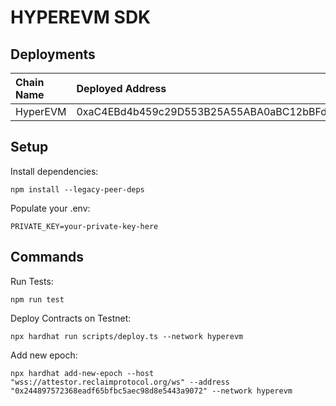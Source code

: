 # HYPEREVM SDK

## Deployments

| Chain Name | Deployed Address | Explorer Link |
|:-----------|:-----------------|:--------------|
| HyperEVM | 0xaC4EBd4b459c29D553B25A55ABA0aBC12bBFd6f5 | https://purrsec.com/address/0xaC4EBd4b459c29D553B25A55ABA0aBC12bBFd6f5/contract |

## Setup

Install dependencies:

```
npm install --legacy-peer-deps
```

Populate your .env:

```
PRIVATE_KEY=your-private-key-here
```

## Commands

Run Tests:

```
npm run test
```

Deploy Contracts on Testnet:

```
npx hardhat run scripts/deploy.ts --network hyperevm
```

Add new epoch:

```
npx hardhat add-new-epoch --host "wss://attestor.reclaimprotocol.org/ws" --address "0x244897572368eadf65bfbc5aec98d8e5443a9072" --network hyperevm
```
